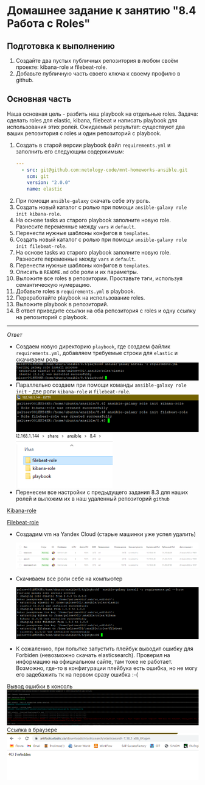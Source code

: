 # Домашнее задание к занятию "8.4 Работа с Roles"

## Подготовка к выполнению
1. Создайте два пустых публичных репозитория в любом своём проекте: kibana-role и filebeat-role.
2. Добавьте публичную часть своего ключа к своему профилю в github.

## Основная часть

Наша основная цель - разбить наш playbook на отдельные roles. Задача: сделать roles для elastic, kibana, filebeat и написать playbook для использования этих ролей. Ожидаемый результат: существуют два ваших репозитория с roles и один репозиторий с playbook.

1. Создать в старой версии playbook файл `requirements.yml` и заполнить его следующим содержимым:
   ```yaml
   ---
     - src: git@github.com:netology-code/mnt-homeworks-ansible.git
       scm: git
       version: "2.0.0"
       name: elastic 
   ```
2. При помощи `ansible-galaxy` скачать себе эту роль.
3. Создать новый каталог с ролью при помощи `ansible-galaxy role init kibana-role`.
4. На основе tasks из старого playbook заполните новую role. Разнесите переменные между `vars` и `default`.
5. Перенести нужные шаблоны конфигов в `templates`.
6. Создать новый каталог с ролью при помощи `ansible-galaxy role init filebeat-role`.
7. На основе tasks из старого playbook заполните новую role. Разнесите переменные между `vars` и `default`.
8. Перенести нужные шаблоны конфигов в `templates`.
9. Описать в `README.md` обе роли и их параметры.
10. Выложите все roles в репозитории. Проставьте тэги, используя семантическую нумерацию.
11. Добавьте roles в `requirements.yml` в playbook.
12. Переработайте playbook на использование roles.
13. Выложите playbook в репозиторий.
14. В ответ приведите ссылки на оба репозитория с roles и одну ссылку на репозиторий с playbook.
___
*Ответ*

+ Создаем новую директорию `playbook`, где создаем файлик `requirements.yml`, добавляем требуемые строки для `elastic` и скачиваем роль
  ![img.png](./img/1.png)
+ Параллельно создаем при помощи команды `ansible-galaxy role init` - две роли `kibana-role` и `filebeat-role`.
  ![img.png](./img/2.png)
  ![img.png](./img/3.png)
+ Перенесем все настройки с предыдущего задания 8.3 для наших ролей и выложим их в наш удаленный репозиторий `github`

[Kibana-role](https://github.com/galtsev001/kibana-role)

[Filebeat-role](https://github.com/galtsev001/filebeat-role)

+ Создадим vm на Yandex Cloud (старые машинки уже успел удалить)

  ![img.png](./img/4.png)

+ Скачиваем все роли себе на компьютер

  ![img.png](./img/5.png)

+ К сожалению, при попытке запустить плейбук выводит ошибку для Forbiden (невозможно скачать elasticsearch). Проверил на информацию на официальном сайте, там тоже не работает. Возможно, где-то в конфигурации плейбука есть ошибка, но не могу его задебажить тк на первом сразу ошибка :-(

Вывод ошибки в консоль
  ![img.png](./img/6.png)
Ссылка в браузере
  ![img.png](./img/7.png)
